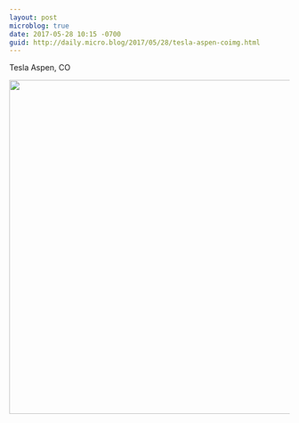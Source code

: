 ```yaml
---
layout: post
microblog: true
date: 2017-05-28 10:15 -0700
guid: http://daily.micro.blog/2017/05/28/tesla-aspen-coimg.html
---
```

Tesla Aspen, CO

<img src="http://daily.micro.blog/uploads/2017/08337cf0dd.jpg" width="600" height="600" style="height: auto" />
